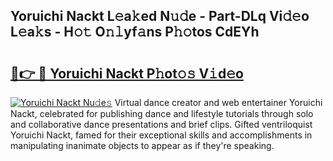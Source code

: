 ## Yoruichi Nackt L𝚎a𝚔ed N𝚞𝚍e - Part-DLq Vi𝚍𝚎o L𝚎a𝚔s - H𝚘𝚝 O𝚗𝚕yf𝚊ns P𝚑𝚘tos CdEYh

# <h2><a href="http://kf1c96o.oniu.top/?m=Yoruichi+Nackt">🔗👉 🔴 Yoruichi Nackt P𝚑ot𝚘𝚜 V𝚒d𝚎o</a></h2>

[![Yoruichi Nackt Nu𝚍e𝚜](https://i.imgur.com/0qMVB7G.gif)](http://kf1c96o.oniu.top/?m=Yoruichi+Nackt)
Virtual dance creator and web entertainer Yoruichi Nackt, celebrated for publishing dance and lifestyle tutorials through solo and collaborative dance presentations and brief clips. Gifted ventriloquist Yoruichi Nackt, famed for their exceptional skills and accomplishments in manipulating inanimate objects to appear as if they're speaking.  
